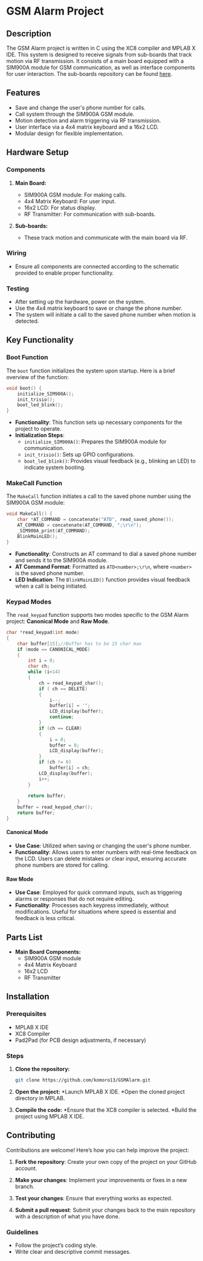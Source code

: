 # GSM Alarm Project

## Description

The GSM Alarm project is written in C using the XC8 compiler and MPLAB X IDE. This system is designed to receive signals from sub-boards that track motion via RF transmission. It consists of a main board equipped with a SIM900A module for GSM communication, as well as interface components for user interaction. The sub-boards repository can be found [here](https://github.com/komoro13/ProximitySensor).

## Features

- Save and change the user's phone number for calls.
- Call system through the SIM900A GSM module.
- Motion detection and alarm triggering via RF transmission.
- User interface via a 4x4 matrix keyboard and a 16x2 LCD.
- Modular design for flexible implementation.

## Hardware Setup

### Components

1. **Main Board:**
   - SIM900A GSM module: For making calls.
   - 4x4 Matrix Keyboard: For user input.
   - 16x2 LCD: For status display.
   - RF Transmitter: For communication with sub-boards.

2. **Sub-boards:**
   - These track motion and communicate with the main board via RF.

### Wiring

- Ensure all components are connected according to the schematic provided to enable proper functionality.

### Testing

- After setting up the hardware, power on the system.
- Use the 4x4 matrix keyboard to save or change the phone number.
- The system will initiate a call to the saved phone number when motion is detected.

## Key Functionality

### Boot Function

The `boot` function initializes the system upon startup. Here is a brief overview of the function:

```c
void boot() {
    initialize_SIM900A();
    init_trisio();
    boot_led_blink();
}
```
- **Functionality**: This function sets up necessary components for the project to operate.
- **Initialization Steps**:
  - `initialize_SIM900A()`: Prepares the SIM900A module for communication.
  - `init_trisio()`: Sets up GPIO configurations.
  - `boot_led_blink()`: Provides visual feedback (e.g., blinking an LED) to indicate system booting.

### MakeCall Function

The `MakeCall` function initiates a call to the saved phone number using the SIM900A GSM module:

```c
void MakeCall() {   
    char *AT_COMMAND = concatenate("ATD", read_saved_phone());
    AT_COMMAND = concatenate(AT_COMMAND, ";\r\n");
    _SIM900A_print(AT_COMMAND);
    BlinkMainLED();
}
```
- **Functionality**: Constructs an AT command to dial a saved phone number and sends it to the SIM900A module.
- **AT Command Format**: Formatted as `ATD<number>;\r\n`, where `<number>` is the saved phone number.
- **LED Indication**: The `BlinkMainLED()` function provides visual feedback when a call is being initiated.

### Keypad Modes

The `read_keypad` function supports two modes specific to the GSM Alarm project: **Canonical Mode** and **Raw Mode**.

```c
char *read_keypad(int mode)
{
    char buffer[15];//Buffer has to be 15 char max
    if (mode == CANONICAL_MODE)
    {
        int i = 0;
        char ch;
        while (i<14)
        {
            ch = read_keypad_char();
            if ( ch == DELETE)
            {
                i--;
                buffer[i] = ''; 
                LCD_display(buffer);
                continue;
            }
            if (ch == CLEAR)
            {
                i = 0;
                buffer = 0;
                LCD_display(buffer);
            }
            if (ch != 0)
                buffer[i] = ch;
            LCD_display(buffer);
            i++;
        }
        
        return buffer;
    }
    buffer = read_keypad_char();
    return buffer;
}
```
#### Canonical Mode
- **Use Case**: Utilized when saving or changing the user's phone number.
- **Functionality**: Allows users to enter numbers with real-time feedback on the LCD. Users can delete mistakes or clear input, ensuring accurate phone numbers are stored for calling.

#### Raw Mode
- **Use Case**: Employed for quick command inputs, such as triggering alarms or responses that do not require editing.
- **Functionality**: Processes each keypress immediately, without modifications. Useful for situations where speed is essential and feedback is less critical.

## Parts List

- **Main Board Components:**
  - SIM900A GSM module
  - 4x4 Matrix Keyboard
  - 16x2 LCD
  - RF Transmitter

## Installation

### Prerequisites

- MPLAB X IDE
- XC8 Compiler
- Pad2Pad (for PCB design adjustments, if necessary)

### Steps

1. **Clone the repository:**
   ```bash
   git clone https://github.com/komoro13/GSMAlarm.git

2. **Open the project:**
*Launch MPLAB X IDE.
*Open the cloned project directory in MPLAB.

3. **Compile the code:**
*Ensure that the XC8 compiler is selected.
*Build the project using MPLAB X IDE.

## Contributing

Contributions are welcome! Here’s how you can help improve the project:

1. **Fork the repository**: Create your own copy of the project on your GitHub account.

2. **Make your changes**: Implement your improvements or fixes in a new branch.

3. **Test your changes**: Ensure that everything works as expected.

4. **Submit a pull request**: Submit your changes back to the main repository with a description of what you have done.

### Guidelines

- Follow the project’s coding style.
- Write clear and descriptive commit messages.
